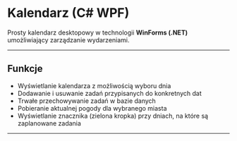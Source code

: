 # Kalendarz (C# WPF)

Prosty kalendarz desktopowy w technologii **WinForms (.NET)** umożliwiający zarządzanie wydarzeniami.

---

## Funkcje

- Wyświetlanie kalendarza z możliwością wyboru dnia
- Dodawanie i usuwanie zadań przypisanych do konkretnych dat
- Trwałe przechowywanie zadań w bazie danych
- Pobieranie aktualnej pogody dla wybranego miasta
- Wyświetlanie znacznika (zielona kropka) przy dniach, na które są zaplanowane zadania
---



